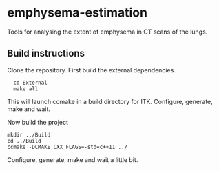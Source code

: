 # emphysema-estimation
Tools for analysing the extent of emphysema in CT scans of the lungs.

## Build instructions
Clone the repository.
First build the external dependencies.

      cd External
      make all

This will launch ccmake in a build directory for ITK. Configure, generate, make and wait.

Now build the project

    mkdir ../Build
    cd ../Build
    ccmake -DCMAKE_CXX_FLAGS=-std=c++11 ../

Configure, generate, make and wait a little bit.
